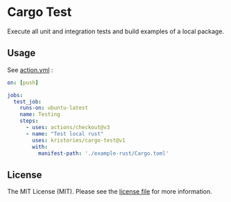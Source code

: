 # Cargo Test

Execute all unit and integration tests and build examples of a local package.

## Usage

See [action.yml](https://github.com/Kristories/cargo-test/blob/main/.github/workflows/main.yml) :

```yaml
on: [push]

jobs:
  test_job:
    runs-on: ubuntu-latest
    name: Testing
    steps:
      - uses: actions/checkout@v3
      - name: "Test local rust"
        uses: kristories/cargo-test@v1
        with:
          manifest-path: './example-rust/Cargo.toml'
```

## License

The MIT License (MIT). Please see the [license file](LICENSE.md) for more information.